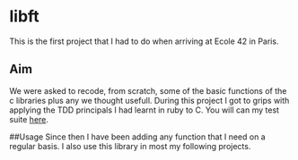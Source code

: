 # libft
This is the first project that I had to do when arriving at Ecole 42 in Paris.

## Aim
We were asked to recode, from scratch, some of the basic functions of the c libraries plus any we thought usefull.
During this project I got to grips with applying the TDD principals I had learnt in ruby to C.
You will can my test suite [here](https://github.com/jlsrvr/libft-specs).

##Usage
Since then I have been adding any function that I need on a regular basis. I also use this library in most my following projects.
